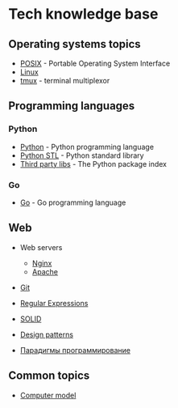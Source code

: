 # Tech knowledge base

## Operating systems topics

- [POSIX](operating_systems/posix.md) - Portable Operating System Interface
- [Linux](operating_systems/linux/index.md)
- [tmux](operating_systems/tmux.md) - terminal multiplexor

## Programming languages

### Python

- [Python](programming_languages/python/index.md) - Python programming language
- [Python STL](programming_languages/python/stl/index.md) - Python standard library
- [Third party libs](programming_languages/python/third_party/index.md) - The Python package index

### Go

- [Go](programming_languages/go/index.md) - Go programming language

## Web

- Web servers
  - [Nginx](nginx/index.md)
  - [Apache](apache/index.md)


- [Git](git/index.md)
- [Regular Expressions](re/index.md)
- [SOLID](solid/index.md)
- [Design patterns](design_patterns/index.md)
- [Парадигмы программирование](paradigms/index.md)

## Common topics

- [Computer model](common/computer_model.md)
